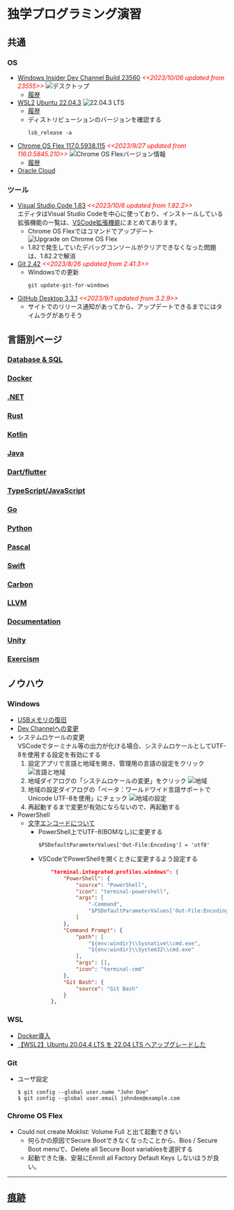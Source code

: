 # 独学プログラミング演習
##  共通
### OS
  - [Windows Insider Dev Channel Build 23560](https://blogs.windows.com/windows-insider/) <span style="color: red;">*<<2023/10/06 updated from 23555>>*</span>
    ![デスクトップ](./images/Windows/20231006_Windows11_Build23560.png)
    - [履歴](./windows/history.md)
  - [WSL2](https://learn.microsoft.com/ja-jp/windows/wsl/install) [Ubuntu 22.04.3](https://www.releases.ubuntu.com/jammy/)
    ![22.04.3 LTS](./images/Windows/20230826_WSL_Ubuntu22.04.3.png)
    - [履歴](./wsl/history.md)
    - ディストリビューションのバージョンを確認する
      ```
      lsb_release -a
      ```
  - [Chrome OS Flex 117.0.5938.115](https://chromereleases.googleblog.com/search/label/ChromeOS%20Flex) <span style="color: red;">*<<2023/9/27 updated from 116.0.5845.210>>*</span>
    ![Chrome OS Flexバージョン情報](./images/Chrome/20230927_Chrome_OS_Flex_117.0.5938.115.png)
    - [履歴](./chrome/history.md)
  - [Oracle Cloud](https://github.com/Tatsukiyoshi/Weekend_Programming/wiki/OracleCloud)
### ツール
  - [Visual Studio Code 1.83](https://code.visualstudio.com/) <span style="color: red;">*<<2023/10/6 updated from 1.82.2>>*</span> <BR />
    エディタはVisual Studio Codeを中心に使っており、インストールしている拡張機能の一覧は、[VSCode拡張機能](_sub/vscodeExtensions.md)にまとめてあります。<BR />
    - Chrome OS Flexではコマンドでアップデート
    ![Upgrade on Chrome OS Flex](./images/Chrome/20231006_code_1.83.png)
    - 1.82で発生していたデバッグコンソールがクリアできなくなった問題は、1.82.2で解消
  - [Git 2.42](https://git-scm.com/download) <span style="color: red;">*<<2023/8/26 updated from 2.41.3>>*</span>
    - Windowsでの更新
      ```
      git update-git-for-windows
      ```
  - [GitHub Desktop 3.3.1](https://desktop.github.com/release-notes/) <span style="color: red;">*<<2023/9/1 updated from 3.2.9>>*</span>
    - サイトでのリリース通知があってから、アップデートできるまでにはタイムラグがありそう

##  言語別ページ
### [Database & SQL](https://github.com/Tatsukiyoshi/Weekend_Programming/wiki/Database)
### [Docker](https://github.com/Tatsukiyoshi/Weekend_Programming/wiki/Docker)
### [.NET](https://github.com/Tatsukiyoshi/Weekend_Programming/wiki/.NET)
### [Rust](https://github.com/Tatsukiyoshi/Weekend_Programming/wiki/Rust)
### [Kotlin](https://github.com/Tatsukiyoshi/Weekend_Programming/wiki/Kotlin)
### [Java](https://github.com/Tatsukiyoshi/Weekend_Programming/wiki/Java)
### [Dart/flutter](https://github.com/Tatsukiyoshi/Weekend_Programming/wiki/Flutter)
### [TypeScript/JavaScript](https://github.com/Tatsukiyoshi/Weekend_Programming/wiki/TypeScript)
### [Go](https://github.com/Tatsukiyoshi/Weekend_Programming/wiki/Go)
### [Python](https://github.com/Tatsukiyoshi/Weekend_Programming/wiki/Python)
### [Pascal](https://github.com/Tatsukiyoshi/Weekend_Programming/wiki/Others#pascal)
### [Swift](https://github.com/Tatsukiyoshi/Weekend_Programming/wiki/Others#swift)
### [Carbon](https://github.com/Tatsukiyoshi/Weekend_Programming/wiki/Carbon)
### [LLVM](https://github.com/Tatsukiyoshi/Weekend_Programming/wiki/Others#llvm)
### [Documentation](https://github.com/Tatsukiyoshi/Weekend_Programming/wiki/Documentation)
### [Unity](https://github.com/Tatsukiyoshi/Weekend_Programming/wiki/Unity)
### [Exercism](https://github.com/Tatsukiyoshi/Weekend_Programming/wiki/Exercism)

##  ノウハウ
### Windows
  - [USBメモリの復旧](https://jp.easeus.com/partition-manager/fix-usb-drive-incorrect-size.html)
  - [Dev Channelへの変更](https://mitomoha.hatenablog.com/entry/2023/08/11/010623)
  - システムロケールの変更 <BR>
    VSCodeでターミナル等の出力が化ける場合、システムロケールとしてUTF-8を使用する設定を有効にする
    1.  設定アプリで言語と地域を開き、管理用の言語の設定をクリック
        ![言語と地域](./images/Windows/20230921_SystemLocale1.png)
    1.  地域ダイアログの「システムロケールの変更」をクリック
        ![地域](./images/Windows/20230921_SystemLocale2.png)
    1.  地域の設定ダイアログの「ベータ：ワールドワイド言語サポートでUnicode UTF-8を使用」にチェック
        ![地域の設定](./images/Windows/20230921_SystemLocale3.png)
    1.  再起動するまで変更が有効にならないので、再起動する
  - PowerShell
    - [文字エンコードについて](https://learn.microsoft.com/ja-jp/powershell/module/microsoft.powershell.core/about/about_character_encoding?view=powershell-7.3)
      - PowerShell上でUTF-8(BOMなし)に変更する
        ```shell
        $PSDefaultParameterValues['Out-File:Encoding'] = 'utf8'
        ```
      - VSCodeでPowerShellを開くときに変更するよう設定する
        ```json
            "terminal.integrated.profiles.windows": {
                "PowerShell": {
                    "source": "PowerShell",
                    "icon": "terminal-powershell",
                    "args": [
                        "-Command",
                        "$PSDefaultParameterValues['Out-File:Encoding'] = 'utf8'"
                    ]
                },
                "Command Prompt": {
                    "path": [
                        "${env:windir}\\Sysnative\\cmd.exe",
                        "${env:windir}\\System32\\cmd.exe"
                    ],
                    "args": [],
                    "icon": "terminal-cmd"
                },
                "Git Bash": {
                    "source": "Git Bash"
                }
            },
        ```

### WSL
  - [Docker導入](https://github.com/Tatsukiyoshi/Weekend_Programming/wiki/Docker)
  - [【WSL2】Ubuntu 20.04.4 LTS を 22.04 LTS へアップグレードした](https://zenn.dev/ryuu/articles/upgrade-ubuntu2204-wsl)

### Git
  - ユーザ設定
    ```
    $ git config --global user.name "John Doe"
    $ git config --global user.email johndoe@example.com
    ```

### Chrome OS Flex
  - Could not create Moklist: Volume Full と出て起動できない
    - 何らかの原因でSecure Bootできなくなったことから、Bios / Secure Boot menuで、Delete all Secure Boot variablesを選択する
    - 起動できた後、安易にEnroll all Factory Default Keys しないほうが良い。 

---
##  [痕跡](_sub/Profile.md)
